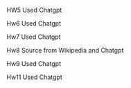 HW5 Used Chatgpt

Hw6 Used Chatgpt 

Hw7 Used Chatgpt 

Hw8 Source from Wikipedia and Chatgpt

Hw9 Used Chatgpt

Hw11 Used Chatgpt



